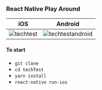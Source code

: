 ### React Native Play Around

iOS | Android
:-------------------------:|:-------------------------:
![techtest](https://user-images.githubusercontent.com/9591608/43803294-6b8f5d60-9a90-11e8-9351-8db90a43aba9.gif) | ![techtestandroid](https://user-images.githubusercontent.com/9591608/43806610-894d7600-9a9c-11e8-856a-97681c86c5a0.gif)


#### To start

- `git clone `
- `cd techTest`
- `yarn install`
- `react-native run-ios`
